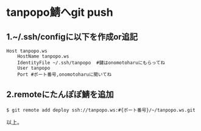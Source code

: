 # tanpopo鯖へgit push

1.~/.ssh/configに以下を作成or追記
-------------------------------------------

	Host tanpopo.ws
		HostName tanpopo.ws
		IdentityFile ~/.ssh/tanpopo  #鍵はonomotoharuにもらってね	
		User tanpopo
		Port #ポート番号,onomotoharuに聞いてね



2.remoteにたんぽぽ鯖を追加
-------------------------------------------
	$ git remote add deploy ssh://tanpopo.ws:#{ポート番号}/~/tanpopo.ws.git


以上。